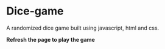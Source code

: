 # Dice-game
A randomized dice game built using javascript, html and css.

**Refresh the page to play the game**
